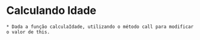 # Calculando Idade

    * Dada a função calculaIdade, utilizando o método call para modificar o valor de this.
